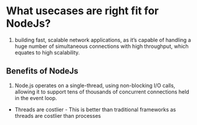 # What usecases are right fit for NodeJs?

1. building fast, scalable network applications, as it’s capable of handling a huge number of simultaneous connections with high throughput, which equates to high scalability.


## Benefits of NodeJs


1. Node.js operates on a single-thread, using non-blocking I/O calls, allowing it to support tens of thousands of concurrent connections held in the event loop.
- Threads are costlier - This is better than traditional frameworks as threads are costlier than processes
